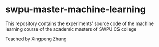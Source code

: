 # swpu-master-machine-learning
This repository contains the experiments' source code of the machine learning course of the academic masters of SWPU CS college

Teached by Xingpeng Zhang
